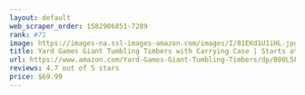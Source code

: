 ```yaml
---
layout: default 
﻿web_scraper_order: 1582906851-7289
rank: #71
image: https://images-na.ssl-images-amazon.com/images/I/81EKd1U1iHL.jpg
title: Yard Games Giant Tumbling Timbers with Carrying Case | Starts at 2.5-Feet Tall and Builds to Over 5…
url: https://www.amazon.com/Yard-Games-Giant-Tumbling-Timbers/dp/B00L5FT81Q/ref=zg_mw_toys-and-games_71?_encoding=UTF8&psc=1&refRID=R42GPHP3YME7595BC2RQ
reviews: 4.7 out of 5 stars
price: $69.99 
---
```

